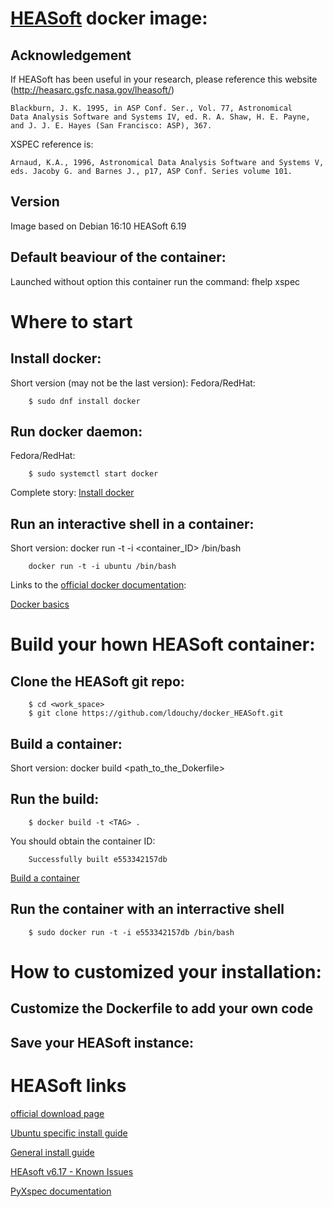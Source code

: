 # [HEASoft](https://heasarc.gsfc.nasa.gov/docs/software/lheasoft/) docker image:

## Acknowledgement

If HEASoft has been useful in your research, please reference this website (http://heasarc.gsfc.nasa.gov/lheasoft/)
```
Blackburn, J. K. 1995, in ASP Conf. Ser., Vol. 77, Astronomical
Data Analysis Software and Systems IV, ed. R. A. Shaw, H. E. Payne,
and J. J. E. Hayes (San Francisco: ASP), 367.
```

XSPEC reference is:
```
Arnaud, K.A., 1996, Astronomical Data Analysis Software and Systems V,
eds. Jacoby G. and Barnes J., p17, ASP Conf. Series volume 101.
```
## Version
Image based on Debian 16:10
HEASoft 6.19

## Default beaviour of the container:
Launched without option this container run the command: fhelp xspec

# Where to start

## Install docker:
Short version (may not be the last version):
  Fedora/RedHat:

        $ sudo dnf install docker

## Run docker daemon:
  Fedora/RedHat:

        $ sudo systemctl start docker

Complete story:
[Install docker](https://docs.docker.com/engine/installation/)

## Run an interactive shell in a container:

  Short version:
        docker run -t -i \<container_ID\> /bin/bash

        docker run -t -i ubuntu /bin/bash

Links to the [official docker documentation](https://docs.docker.com/):

[Docker basics](https://docs.docker.com/engine/userguide/basics/)


# Build your hown HEASoft container:


## Clone the HEASoft git repo:

        $ cd <work_space>
        $ git clone https://github.com/ldouchy/docker_HEASoft.git

## Build a container:

  Short version:
        docker build \<path_to_the_Dokerfile\>

## Run the build:

        $ docker build -t <TAG> .

  You should obtain the container ID:

        Successfully built e553342157db

[Build a container](https://docs.docker.com/reference/builder/)


## Run the container with an interractive shell

        $ sudo docker run -t -i e553342157db /bin/bash


# How to customized your installation:

## Customize the Dockerfile to add your own code

## Save your HEASoft instance:


# HEASoft links

[official download page](https://heasarc.gsfc.nasa.gov/docs/software/lheasoft/download.html)

[Ubuntu specific install guide](https://heasarc.gsfc.nasa.gov/docs/software/lheasoft/ubuntu.html)

[General install guide](https://heasarc.gsfc.nasa.gov/docs/software/lheasoft/install.html)

[HEAsoft v6.17 - Known Issues](https://heasarc.gsfc.nasa.gov/lheasoft/issues.html)

[PyXspec documentation](https://heasarc.gsfc.nasa.gov/xanadu/xspec/python/PyXspec.pdf)

